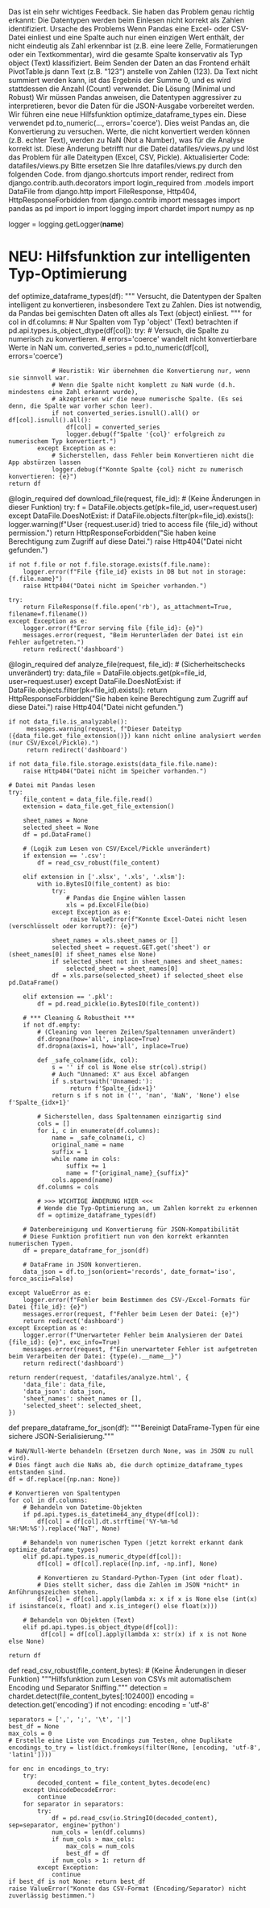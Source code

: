 
Das ist ein sehr wichtiges Feedback. Sie haben das Problem genau richtig erkannt: Die Datentypen werden beim Einlesen nicht korrekt als Zahlen identifiziert.
Ursache des Problems
Wenn Pandas eine Excel- oder CSV-Datei einliest und eine Spalte auch nur einen einzigen Wert enthält, der nicht eindeutig als Zahl erkennbar ist (z.B. eine leere Zelle, Formatierungen oder ein Textkommentar), wird die gesamte Spalte konservativ als Typ object (Text) klassifiziert.
Beim Senden der Daten an das Frontend erhält PivotTable.js dann Text (z.B. "123") anstelle von Zahlen (123). Da Text nicht summiert werden kann, ist das Ergebnis der Summe 0, und es wird stattdessen die Anzahl (Count) verwendet.
Die Lösung (Minimal und Robust)
Wir müssen Pandas anweisen, die Datentypen aggressiver zu interpretieren, bevor die Daten für die JSON-Ausgabe vorbereitet werden.
Wir führen eine neue Hilfsfunktion optimize_dataframe_types ein. Diese verwendet pd.to_numeric(..., errors='coerce'). Dies weist Pandas an, die Konvertierung zu versuchen. Werte, die nicht konvertiert werden können (z.B. echter Text), werden zu NaN (Not a Number), was für die Analyse korrekt ist.
Diese Änderung betrifft nur die Datei datafiles/views.py und löst das Problem für alle Dateitypen (Excel, CSV, Pickle).
Aktualisierter Code: datafiles/views.py
Bitte ersetzen Sie Ihre datafiles/views.py durch den folgenden Code.
from django.shortcuts import render, redirect
from django.contrib.auth.decorators import login_required
from .models import DataFile
from django.http import FileResponse, Http404, HttpResponseForbidden
from django.contrib import messages
import pandas as pd
import io
import logging
import chardet
import numpy as np

logger = logging.getLogger(__name__)

# NEU: Hilfsfunktion zur intelligenten Typ-Optimierung
def optimize_dataframe_types(df):
    """
    Versucht, die Datentypen der Spalten intelligent zu konvertieren, insbesondere Text zu Zahlen.
    Dies ist notwendig, da Pandas bei gemischten Daten oft alles als Text (object) einliest.
    """
    for col in df.columns:
        # Nur Spalten vom Typ 'object' (Text) betrachten
        if pd.api.types.is_object_dtype(df[col]):
            try:
                # Versuch, die Spalte zu numerisch zu konvertieren.
                # errors='coerce' wandelt nicht konvertierbare Werte in NaN um.
                converted_series = pd.to_numeric(df[col], errors='coerce')
                
                # Heuristik: Wir übernehmen die Konvertierung nur, wenn sie sinnvoll war.
                # Wenn die Spalte nicht komplett zu NaN wurde (d.h. mindestens eine Zahl erkannt wurde),
                # akzeptieren wir die neue numerische Spalte. (Es sei denn, die Spalte war vorher schon leer).
                if not converted_series.isnull().all() or df[col].isnull().all():
                    df[col] = converted_series
                    logger.debug(f"Spalte '{col}' erfolgreich zu numerischem Typ konvertiert.")
            except Exception as e:
                # Sicherstellen, dass Fehler beim Konvertieren nicht die App abstürzen lassen
                logger.debug(f"Konnte Spalte {col} nicht zu numerisch konvertieren: {e}")
    return df


@login_required
def download_file(request, file_id):
    # (Keine Änderungen in dieser Funktion)
    try:
        f = DataFile.objects.get(pk=file_id, user=request.user)
    except DataFile.DoesNotExist:
        if DataFile.objects.filter(pk=file_id).exists():
            logger.warning(f"User {request.user.id} tried to access file {file_id} without permission.")
            return HttpResponseForbidden("Sie haben keine Berechtigung zum Zugriff auf diese Datei.")
        raise Http404("Datei nicht gefunden.")

    if not f.file or not f.file.storage.exists(f.file.name):
        logger.error(f"File {file_id} exists in DB but not in storage: {f.file.name}")
        raise Http404("Datei nicht im Speicher vorhanden.")

    try:
        return FileResponse(f.file.open('rb'), as_attachment=True, filename=f.filename())
    except Exception as e:
        logger.error(f"Error serving file {file_id}: {e}")
        messages.error(request, "Beim Herunterladen der Datei ist ein Fehler aufgetreten.")
        return redirect('dashboard')


@login_required
def analyze_file(request, file_id):
    # (Sicherheitschecks unverändert)
    try:
        data_file = DataFile.objects.get(pk=file_id, user=request.user)
    except DataFile.DoesNotExist:
        if DataFile.objects.filter(pk=file_id).exists():
            return HttpResponseForbidden("Sie haben keine Berechtigung zum Zugriff auf diese Datei.")
        raise Http404("Datei nicht gefunden.")

    if not data_file.is_analyzable():
         messages.warning(request, f"Dieser Dateityp ({data_file.get_file_extension()}) kann nicht online analysiert werden (nur CSV/Excel/Pickle).")
         return redirect('dashboard')

    if not data_file.file.storage.exists(data_file.file.name):
        raise Http404("Datei nicht im Speicher vorhanden.")

    # Datei mit Pandas lesen
    try:
        file_content = data_file.file.read()
        extension = data_file.get_file_extension()

        sheet_names = None
        selected_sheet = None
        df = pd.DataFrame()

        # (Logik zum Lesen von CSV/Excel/Pickle unverändert)
        if extension == '.csv':
            df = read_csv_robust(file_content)

        elif extension in ['.xlsx', '.xls', '.xlsm']:
            with io.BytesIO(file_content) as bio:
                try:
                    # Pandas die Engine wählen lassen
                    xls = pd.ExcelFile(bio)
                except Exception as e:
                     raise ValueError(f"Konnte Excel-Datei nicht lesen (verschlüsselt oder korrupt?): {e}")
                
                sheet_names = xls.sheet_names or []
                selected_sheet = request.GET.get('sheet') or (sheet_names[0] if sheet_names else None)
                if selected_sheet not in sheet_names and sheet_names:
                    selected_sheet = sheet_names[0]
                df = xls.parse(selected_sheet) if selected_sheet else pd.DataFrame()

        elif extension == '.pkl':
            df = pd.read_pickle(io.BytesIO(file_content))

        # *** Cleaning & Robustheit ***
        if not df.empty:
            # (Cleaning von leeren Zeilen/Spaltennamen unverändert)
            df.dropna(how='all', inplace=True)
            df.dropna(axis=1, how='all', inplace=True)

            def _safe_colname(idx, col):
                s = '' if col is None else str(col).strip()
                # Auch "Unnamed: X" aus Excel abfangen
                if s.startswith('Unnamed:'):
                     return f'Spalte_{idx+1}'
                return s if s not in ('', 'nan', 'NaN', 'None') else f'Spalte_{idx+1}'
            
            # Sicherstellen, dass Spaltennamen einzigartig sind
            cols = []
            for i, c in enumerate(df.columns):
                name = _safe_colname(i, c)
                original_name = name
                suffix = 1
                while name in cols:
                    suffix += 1
                    name = f"{original_name}_{suffix}"
                cols.append(name)
            df.columns = cols

            # >>> WICHTIGE ÄNDERUNG HIER <<<
            # Wende die Typ-Optimierung an, um Zahlen korrekt zu erkennen
            df = optimize_dataframe_types(df)

        # Datenbereinigung und Konvertierung für JSON-Kompatibilität
        # Diese Funktion profitiert nun von den korrekt erkannten numerischen Typen.
        df = prepare_dataframe_for_json(df)

        # DataFrame in JSON konvertieren.
        data_json = df.to_json(orient='records', date_format='iso', force_ascii=False)

    except ValueError as e:
        logger.error(f"Fehler beim Bestimmen des CSV-/Excel-Formats für Datei {file_id}: {e}")
        messages.error(request, f"Fehler beim Lesen der Datei: {e}")
        return redirect('dashboard')
    except Exception as e:
        logger.error(f"Unerwarteter Fehler beim Analysieren der Datei {file_id}: {e}", exc_info=True)
        messages.error(request, f"Ein unerwarteter Fehler ist aufgetreten beim Verarbeiten der Datei: {type(e).__name__}")
        return redirect('dashboard')

    return render(request, 'datafiles/analyze.html', {
        'data_file': data_file,
        'data_json': data_json,
        'sheet_names': sheet_names or [],
        'selected_sheet': selected_sheet,
    })


def prepare_dataframe_for_json(df):
    """Bereinigt DataFrame-Typen für eine sichere JSON-Serialisierung."""
    
    # NaN/Null-Werte behandeln (Ersetzen durch None, was in JSON zu null wird).
    # Dies fängt auch die NaNs ab, die durch optimize_dataframe_types entstanden sind.
    df = df.replace({np.nan: None})

    # Konvertieren von Spaltentypen
    for col in df.columns:
        # Behandeln von Datetime-Objekten
        if pd.api.types.is_datetime64_any_dtype(df[col]):
            df[col] = df[col].dt.strftime('%Y-%m-%d %H:%M:%S').replace('NaT', None)
        
        # Behandeln von numerischen Typen (jetzt korrekt erkannt dank optimize_dataframe_types)
        elif pd.api.types.is_numeric_dtype(df[col]):
            df[col] = df[col].replace([np.inf, -np.inf], None)
            
            # Konvertieren zu Standard-Python-Typen (int oder float).
            # Dies stellt sicher, dass die Zahlen im JSON *nicht* in Anführungszeichen stehen.
            df[col] = df[col].apply(lambda x: x if x is None else (int(x) if isinstance(x, float) and x.is_integer() else float(x)))

        # Behandeln von Objekten (Text)
        elif pd.api.types.is_object_dtype(df[col]):
             df[col] = df[col].apply(lambda x: str(x) if x is not None else None)
             
    return df


def read_csv_robust(file_content_bytes):
    # (Keine Änderungen in dieser Funktion)
    """Hilfsfunktion zum Lesen von CSVs mit automatischem Encoding und Separator Sniffing."""
    detection = chardet.detect(file_content_bytes[:102400]) 
    encoding = detection.get('encoding')
    if not encoding: encoding = 'utf-8'

    separators = [',', ';', '\t', '|']
    best_df = None
    max_cols = 0
    # Erstelle eine Liste von Encodings zum Testen, ohne Duplikate
    encodings_to_try = list(dict.fromkeys(filter(None, [encoding, 'utf-8', 'latin1'])))

    for enc in encodings_to_try:
        try:
            decoded_content = file_content_bytes.decode(enc)
        except UnicodeDecodeError:
            continue
        for separator in separators:
            try:
                df = pd.read_csv(io.StringIO(decoded_content), sep=separator, engine='python')
                num_cols = len(df.columns)
                if num_cols > max_cols:
                    max_cols = num_cols
                    best_df = df
                if num_cols > 1: return df
            except Exception:
                continue
    if best_df is not None: return best_df
    raise ValueError("Konnte das CSV-Format (Encoding/Separator) nicht zuverlässig bestimmen.")


